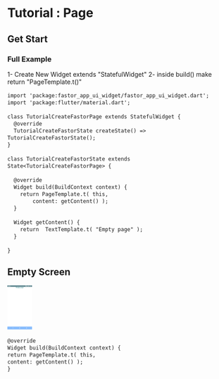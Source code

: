 # Tutorial : Page

## Get Start 
### Full Example
1- Create New Widget extends "StatefulWidget"
2- inside build() make return "PageTemplate.t()"

```
import 'package:fastor_app_ui_widget/fastor_app_ui_widget.dart';
import 'package:flutter/material.dart';

class TutorialCreateFastorPage extends StatefulWidget {
  @override
  TutorialCreateFastorState createState() => TutorialCreateFastorState();
}

class TutorialCreateFastorState extends State<TutorialCreateFastorPage> {
  
  @override
  Widget build(BuildContext context) {
    return PageTemplate.t( this,
        content: getContent() );
  }
  
  Widget getContent() {
    return  TextTemplate.t( "Empty page" );
  }
  
}
```

## Empty Screen

<img src="/screens/page/empty.png" height="100"/>

```
@override
Widget build(BuildContext context) {
return PageTemplate.t( this,
content: getContent() );
}
```
